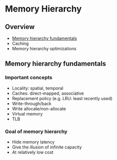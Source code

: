 # Memory Hierarchy

## Overview
- [Memory hierarchy fundamentals](#memory-hierarchy-fundamentals)
- Caching
- Memory hierarchy optimizations

## Memory hierarchy fundamentals

### Important concepts
- Locality: spatial, temporal
- Caches: direct-mapped, associative
- Replacement policy (e.g. LRU: least recently used)
- Write-through/back
- Write allocate/non-allocate
- Virtual memory
- TLB

### Goal of memory hierarchy
- Hide memory latency
- Give the illusion of infinite capacity
- At relatively low cost
